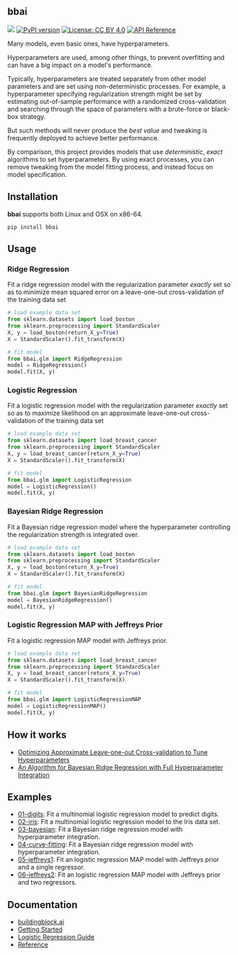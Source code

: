 ## bbai
![](https://github.com/rnburn/peak-engines/workflows/CI/badge.svg) [![PyPI version](https://img.shields.io/pypi/v/bbai.svg)](https://badge.fury.io/py/bbai) [![License: CC BY 4.0](https://img.shields.io/badge/License-CC%20BY%204.0-lightgrey.svg)](https://creativecommons.org/licenses/by/4.0/) [![API Reference](http://img.shields.io/badge/api-reference-blue.svg)](https://buildingblock.ai/bbai.glm)

Many models, even basic ones, have hyperparameters. 

Hyperparameters are used, among other things, to prevent overfitting and can have a big impact on a model's performance.

Typically, hyperparameters are treated separately from other model parameters and are set using non-deterministic processes. For example, a hyperparameter specifying regularization strength might be set by estimating out-of-sample performance with a randomized cross-validation and searching through the space of parameters with a brute-force or black-box strategy.

But such methods will never produce the *best value* and tweaking is frequently deployed to achieve better performance.

By comparison, this project provides models that use *deterministic*, *exact* algorithms to set hyperparameters. By using exact processes, you can remove tweaking from the model fitting process, and instead focus on model specification.

## Installation

**bbai** supports both Linux and OSX on x86-64.

```
pip install bbai
```

## Usage

### Ridge Regression
Fit a ridge regression model with the regularization parameter *exactly* set so as to minimize mean squared error on a leave-one-out cross-validation of the training data set
```python
# load example data set
from sklearn.datasets import load_boston
from sklearn.preprocessing import StandardScaler
X, y = load_boston(return_X_y=True)
X = StandardScaler().fit_transform(X)

# fit model
from bbai.glm import RidgeRegression
model = RidgeRegression()
model.fit(X, y)
```

### Logistic Regression
Fit a logistic regression model with the regularization parameter *exactly* set so as to maximize likelihood on an approximate leave-one-out cross-validation of the training data set
```python
# load example data set
from sklearn.datasets import load_breast_cancer
from sklearn.preprocessing import StandardScaler
X, y = load_breast_cancer(return_X_y=True)
X = StandardScaler().fit_transform(X)

# fit model
from bbai.glm import LogisticRegression
model = LogisticRegression()
model.fit(X, y)
```

### Bayesian Ridge Regression
Fit a Bayesian ridge regression model where the hyperparameter controlling the regularization strength is integrated over.
```python
# load example data set
from sklearn.datasets import load_boston
from sklearn.preprocessing import StandardScaler
X, y = load_boston(return_X_y=True)
X = StandardScaler().fit_transform(X)

# fit model
from bbai.glm import BayesianRidgeRegression
model = BayesianRidgeRegression()
model.fit(X, y)
```

### Logistic Regression MAP with Jeffreys Prior
Fit a logistic regression MAP model with Jeffreys prior.
```python
# load example data set
from sklearn.datasets import load_breast_cancer
from sklearn.preprocessing import StandardScaler
X, y = load_breast_cancer(return_X_y=True)
X = StandardScaler().fit_transform(X)

# fit model
from bbai.glm import LogisticRegressionMAP
model = LogisticRegressionMAP()
model.fit(X, y)
```

## How it works
* [Optimizing Approximate Leave-one-out Cross-validation to Tune Hyperparameters](https://arxiv.org/abs/2011.10218)
* [An Algorithm for Bayesian Ridge Regression with Full Hyperparameter Integration](https://buildingblock.ai/bayesian-ridge-regression)

## Examples

* [01-digits](https://buildingblock.ai/multinomial-logistic-regression-example): Fit a multinomial logistic regression model to predict digits.
* [02-iris](example/02-iris.py): Fit a multinomial logistic regression model to the Iris data set.
* [03-bayesian](example/03-bayesian.py): Fit a Bayesian ridge regression model with hyperparameter integration.
* [04-curve-fitting](example/04-curve-fitting.ipynb): Fit a Bayesian ridge regression model with hyperparameter integration.
* [05-jeffreys1](example/05-jeffreys1.ipynb): Fit an logistic regression MAP model with Jeffreys prior and a single regressor.
* [06-jeffreys2](example/06-jeffreys2.ipynb): Fit an logistic regression MAP model with Jeffreys prior and two regressors.

## Documentation

* [buildingblock.ai](https://buildingblock.ai/)
* [Getting Started](https://buildingblock.ai/get-started)
* [Logistic Regression Guide](https://buildingblock.ai/logistic-regression-guide)
* [Reference](https://buildingblock.ai/bbai.glm)
